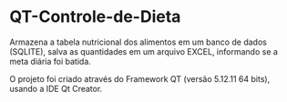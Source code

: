 # QT-Controle-de-Dieta 
Armazena a tabela nutricional dos alimentos em um banco de dados (SQLITE), salva as quantidades em um arquivo EXCEL, informando se a meta diária foi batida.

O projeto foi criado através do Framework QT (versão 5.12.11 64 bits), usando a IDE Qt Creator.
